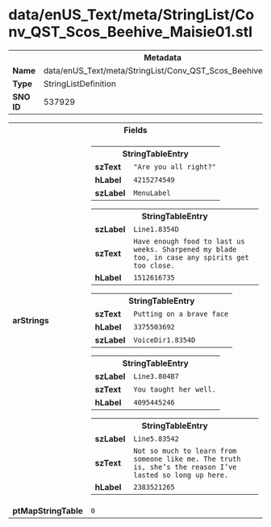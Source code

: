 <h1>data/enUS_Text/meta/StringList/Conv_QST_Scos_Beehive_Maisie01.stl</h1><table><tr><th colspan="100%">Metadata</th></tr><tr><td><b>Name</b></td><td>data/enUS_Text/meta/StringList/Conv_QST_Scos_Beehive_Maisie01.stl</td></tr><tr><td><b>Type</b></td><td>StringListDefinition</td></tr><tr><td><b>SNO ID</b></td><td>537929</td></tr></table>

<table><tr><th colspan="100%">Fields</th></tr><tr><td><b>arStrings</b></td><td><table><tr><th colspan="100%">StringTableEntry</th></tr><tr><td><b>szText</b></td><td><code>"Are you all right?"</code></td></tr><tr><td><b>hLabel</b></td><td><code>4215274549</code></td></tr><tr><td><b>szLabel</b></td><td><code>MenuLabel</code></td></tr></table>


<table><tr><th colspan="100%">StringTableEntry</th></tr><tr><td><b>szLabel</b></td><td><code>Line1.8354D</code></td></tr><tr><td><b>szText</b></td><td><code>Have enough food to last us weeks. Sharpened my blade too, in case any spirits get too close.</code></td></tr><tr><td><b>hLabel</b></td><td><code>1512616735</code></td></tr></table>


<table><tr><th colspan="100%">StringTableEntry</th></tr><tr><td><b>szText</b></td><td><code>Putting on a brave face</code></td></tr><tr><td><b>hLabel</b></td><td><code>3375503692</code></td></tr><tr><td><b>szLabel</b></td><td><code>VoiceDir1.8354D</code></td></tr></table>


<table><tr><th colspan="100%">StringTableEntry</th></tr><tr><td><b>szLabel</b></td><td><code>Line3.804B7</code></td></tr><tr><td><b>szText</b></td><td><code>You taught her well.</code></td></tr><tr><td><b>hLabel</b></td><td><code>4095445246</code></td></tr></table>


<table><tr><th colspan="100%">StringTableEntry</th></tr><tr><td><b>szLabel</b></td><td><code>Line5.83542</code></td></tr><tr><td><b>szText</b></td><td><code>Not so much to learn from someone like me. The truth is, she’s the reason I’ve lasted so long up here.</code></td></tr><tr><td><b>hLabel</b></td><td><code>2383521265</code></td></tr></table>


</td></tr><tr><td><b>ptMapStringTable</b></td><td><code>0</code></td></tr></table>


